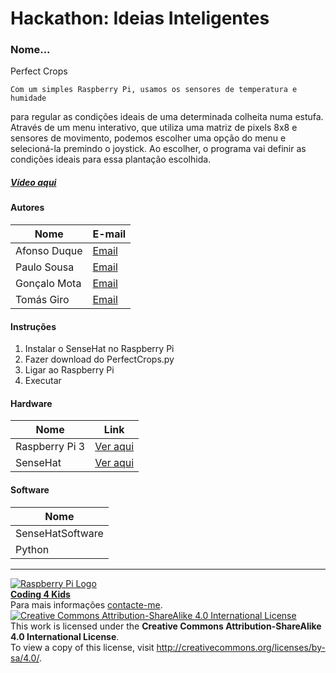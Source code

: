   # Hackathon: Ideias Inteligentes

### Nome...

   Perfect Crops
   
    Com um simples Raspberry Pi, usamos os sensores de temperatura e humidade
para regular as condições ideais de uma determinada colheita numa estufa.
  Através de um menu interativo, que utiliza uma matriz de pixels 8x8 e
sensores de movimento, podemos escolher uma opção do menu e selecioná-la
premindo o joystick. Ao escolher, o programa vai definir as condições ideais
para essa plantação escolhida.

##### [Vídeo aqui](Demo/video.mp4?raw=true)  
  
  
#### Autores  

|Nome  |E-mail  |  
|---|---|    
|Afonso Duque  |[Email](mailto:asduque2000@gmail.com)  |  
|Paulo Sousa  |[Email](mailto:paguel@outlook.pt)  |  
|Gonçalo Mota  |[Email](mailto:gugon.mota@gmail.com)  |  
|Tomás Giro  |[Email](mailto:tomas.maia.2001@gmail.com)  |  

#### Instruções

1. Instalar o SenseHat no Raspberry Pi
2. Fazer download do PerfectCrops.py
3. Ligar ao Raspberry Pi
4. Executar

#### Hardware  

|Nome  |Link  |  
|---|---|    
|Raspberry Pi 3  |[Ver aqui](http://www.raspberrypi.org)  |
|SenseHat  |[Ver aqui](https://www.raspberrypi.org/products/sense-hat/)  |  

#### Software  

|Nome  |  
|---|   
|SenseHatSoftware|
|Python |  [Ver aqui](https://www.python.org/)   |

 
  
 
***  
[![Raspberry Pi Logo](https://upload.wikimedia.org/wikipedia/en/thumb/c/cb/Raspberry_Pi_Logo.svg/50px-Raspberry_Pi_Logo.svg.png)](http://raspberrypi.org)   
[**Coding 4 Kids**](http://coding4kids.github.io/coding4kids/)  
Para mais informações [contacte-me](mailto:nunofilipesantos@gmail.com).  
[![Creative Commons Attribution-ShareAlike 4.0 International License](https://licensebuttons.net/l/by-sa/4.0/88x31.png)](http://creativecommons.org/licenses/by-sa/4.0/)  
This work is licensed under the **Creative Commons Attribution-ShareAlike 4.0 International License**.  
To view a copy of this license, visit http://creativecommons.org/licenses/by-sa/4.0/.  

